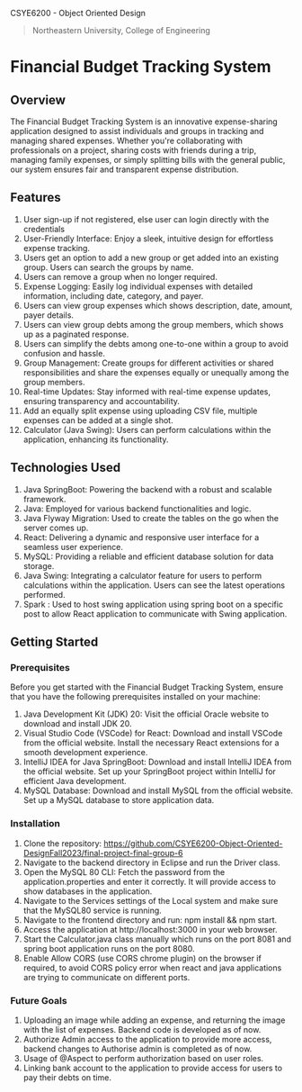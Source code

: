  CSYE6200 - Object Oriented Design
> Northeastern University, College of Engineering

# Financial Budget Tracking System

## Overview
The Financial Budget Tracking System is an innovative expense-sharing application designed to assist individuals and groups in tracking and managing shared expenses. Whether you're collaborating with professionals on a project, sharing costs with friends during a trip, managing family expenses, or simply splitting bills with the general public, our system ensures fair and transparent expense distribution.

## Features
1. User sign-up if not registered, else user can login directly with the credentials 
2. User-Friendly Interface: Enjoy a sleek, intuitive design for effortless expense tracking.
3. Users get an option to add a new group or get added into an existing group. Users can search the groups by name.
4. Users can remove a group when no longer required.
5. Expense Logging: Easily log individual expenses with detailed information, including date, category, and payer.
6. Users can view group expenses which shows description, date, amount, payer details.
7. Users can view group debts among the group members, which shows up as a paginated response.
8. Users can simplify the debts among one-to-one within a group to avoid confusion and hassle.
9. Group Management: Create groups for different activities or shared responsibilities and share the expenses equally or unequally among the group members.
10. Real-time Updates: Stay informed with real-time expense updates, ensuring transparency and accountability.
11. Add an equally split expense using uploading CSV file, multiple expenses can be added at a single shot.
12. Calculator (Java Swing): Users can perform calculations within the application, enhancing its functionality.

## Technologies Used
1. Java SpringBoot: Powering the backend with a robust and scalable framework.
2. Java: Employed for various backend functionalities and logic.
3. Java Flyway Migration: Used to create the tables on the go when the server comes up.
4. React: Delivering a dynamic and responsive user interface for a seamless user experience.
5. MySQL: Providing a reliable and efficient database solution for data storage.
6. Java Swing: Integrating a calculator feature for users to perform calculations within the application. Users can see the latest operations performed.
7. Spark : Used to host swing application using spring boot on a specific post to allow React application to communicate with Swing application.

## Getting Started

### Prerequisites
Before you get started with the Financial Budget Tracking System, ensure that you have the following prerequisites installed on your machine:
1. Java Development Kit (JDK) 20: Visit the official Oracle website to download and install JDK 20.
2. Visual Studio Code (VSCode) for React: Download and install VSCode from the official website. Install the necessary React extensions for a smooth development experience.
3. IntelliJ IDEA for Java SpringBoot: Download and install IntelliJ IDEA from the official website. Set up your SpringBoot project within IntelliJ for efficient Java development.
4. MySQL Database: Download and install MySQL from the official website. Set up a MySQL database to store application data.

### Installation
1. Clone the repository: https://github.com/CSYE6200-Object-Oriented-DesignFall2023/final-project-final-group-6
2. Navigate to the backend directory in Eclipse and run the Driver class.
3. Open the MySQL 80 CLI: Fetch the password from the application.properties and enter it correctly. It will provide access to show databases in the application.
4. Navigate to the Services settings of the Local system and make sure that the MySQL80 service is running.
5. Navigate to the frontend directory and run: npm install && npm start.
6. Access the application at http://localhost:3000 in your web browser.
7. Start the Calculator.java class manually which runs on the port 8081 and spring boot application runs on the port 8080.
8. Enable Allow CORS (use CORS chrome plugin) on the browser if required, to avoid CORS policy error when react and java applications are trying to communicate on different ports. 

### Future Goals
1. Uploading an image while adding an expense, and returning the image with the list of expenses. Backend code is developed as of now.
2. Authorize Admin access to the application to provide more access, backend changes to Authorise admin is completed as of now.
3. Usage of @Aspect to perform authorization based on user roles.
4. Linking bank account to the application to provide access for users to pay their debts on time.








